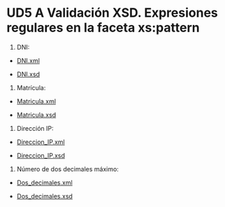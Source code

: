 # UD5 A Validación XSD. Expresiones regulares en la faceta xs:pattern

1. DNI:
   
- [DNI.xml](dni.xml)

- [DNI.xsd](dni.xsd)

1. Matrícula: 
   
- [Matricula.xml](matricula.xml)

- [Matricula.xsd](matricula.xsd)


1. Dirección IP: 

- [Direccion_IP.xml](dos_decimales.xml)

- [Direccion_IP.xsd](direccion_ip.xsd)

1. Número de dos decimales máximo:
   
- [Dos_decimales.xml](https://)
   
- [Dos_decimales.xsd](https://)